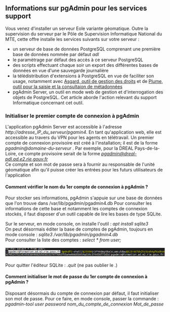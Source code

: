 ## Informations sur pgAdmin pour les services support
Vous venez d'installer un serveur Eole variante géomatique. Outre la supervision du serveur par le Pôle de Supervision Informatique
National du MTE, cette offre installe les services suivants sur votre serveur :
* un serveur de base de données PostgreSQL comprenant une première base de données nommée par défaut *adl*
* le paramètrage par défaut des accès à ce serveur PostgreSQL
* des scripts effectuant chaque soir un export des différentes bases de données en vue d'une sauvegarde journalière
* la télédistribution d'extensions à PostgreSQL en vue de faciliter son usage, notamment avec [Asgard, outil de gestion des droits](https://spote.developpement-durable.gouv.fr/offre/asgard)
et de [Plume, outil pour la saisie et la consultaion de métadonnées](https://spote.developpement-durable.gouv.fr/offre/plume-metadonnees-d-un-patrimoine-postgresql)
* pgAdmin Server, un outil en mode web de gestion et d'interrogation des objets de PostgreSQL. Cet article aborde l'action relevant du support Informatique
concernant cet outil.


### Initialiser le premier compte de connexion à pgAdmin
L'application pgAdmin Server est accessible à l'adresse *http://adresse_IP_du_serveur/pgamin4*. En tant qu'application web, elle est accessible au travers du VPN pour
les agents en télétravail. Un premier compte de connexion provisoire est créé à l'installation; il est de la forme *pgadmin@domaine-du-serveur* .
Par exemple, pour la DREAL Pays-de-la-Loire, ce compte provisoire serait de la forme *pgadmin@dreal-pdl.ad.e2.rie.gouv.fr*
<br/>Ce compte et son mot de passe sera à fournir au responsable de l'unité géomatique afin qu'il puisse créer les entrées pour les futurs utilisateurs
de l'application 

#### Comment vérifier le nom du 1er compte de connexion à pgAdmin ?
Pour stocker ses informations, pgAdmin s'appuie sur une base de données que l'on trouve dans /var/lib/pgadmin/pgadmin4.db
Pour consulter les informations de cette base et notamment les comptes de connexion stockés, il faut disposer d'un outil capable 
de lire les bases de type SQLite.

Sur le serveur, en mode console, on installe l'outil : *apt install sqlite3*
<br/>On peut désormais éditer la base de comptes de pgAdmin, toujours en mode console : *sqlite3 /var/lib/pgadmin/pgadmin4.db*
<br/>Pour consulter la liste des comptes : *select * from user;* 
<br/>
<br/>![support_compte_user](./img/compte_user.png)
<br/>
<br/>Pour quitter l'éditeur SQLite : *.quit* (ne pas oublier le .)

#### Comment initialiser le mot de passe du 1er compte de connexion à pgAdmin ?
Disposant désormais du compte de connexion par défaut, il faut initialiser son mot de passe. Pour ce faire, en mode console, passer la commande :
<br/>*pgadmin-tool user password nom_du_compte_de_connexion Mot_de_passe*
